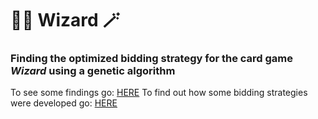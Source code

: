 # **🧙‍♂️ Wizard 🪄**
### Finding the optimized bidding strategy for the card game *Wizard* using a genetic algorithm
To see some findings go: [HERE](https://liambremwizard.streamlit.app/)
To find out how some bidding strategies were developed go: [HERE](https://github.com/LiamBrem/wizard/blob/main/results.ipynb)